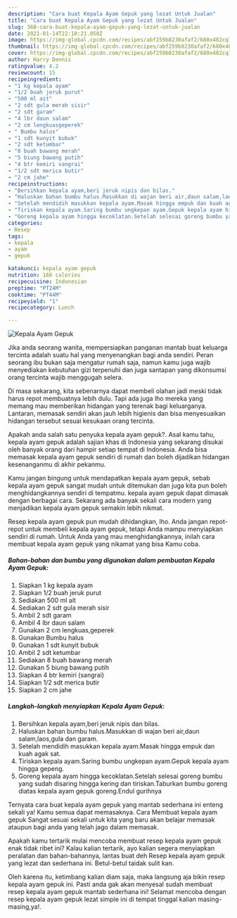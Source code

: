 ```yaml
---
description: "Cara buat Kepala Ayam Gepuk yang lezat Untuk Jualan"
title: "Cara buat Kepala Ayam Gepuk yang lezat Untuk Jualan"
slug: 360-cara-buat-kepala-ayam-gepuk-yang-lezat-untuk-jualan
date: 2021-01-14T22:10:21.050Z
image: https://img-global.cpcdn.com/recipes/abf259b8230afaf2/680x482cq70/kepala-ayam-gepuk-foto-resep-utama.jpg
thumbnail: https://img-global.cpcdn.com/recipes/abf259b8230afaf2/680x482cq70/kepala-ayam-gepuk-foto-resep-utama.jpg
cover: https://img-global.cpcdn.com/recipes/abf259b8230afaf2/680x482cq70/kepala-ayam-gepuk-foto-resep-utama.jpg
author: Harry Dennis
ratingvalue: 4.2
reviewcount: 15
recipeingredient:
- "1 kg kepala ayam"
- "1/2 buah jeruk purut"
- "500 ml ait"
- "2 sdt gula merah sisir"
- "2 sdt garam"
- "4 lbr daun salam"
- "2 cm lengkuasgeperek"
- " Bumbu halus"
- "1 sdt kunyit bubuk"
- "2 sdt ketumbar"
- "8 buah bawang merah"
- "5 biung bawang putih"
- "4 btr kemiri sangrai"
- "1/2 sdt merica butir"
- "2 cm jahe"
recipeinstructions:
- "Bersihkan kepala ayam,beri jeruk nipis dan bilas."
- "Haluskan bahan bumbu halus.Masukkan di wajan beri air,daun salam,laos,gula dan garam."
- "Setelah mendidih masukkan kepala ayam.Masak hingga empuk dan kuah agak sat."
- "Tiriskan kepala ayam.Saring bumbu ungkepan ayam.Gepuk kepala ayam hingga gepeng."
- "Goreng kepala ayam hingga kecoklatan.Setelah selesai goreng bumbu yang sudah disaring hingga kering dan tiriskan.Taburkan bumbu goreng diatas kepala ayam gepuk goreng.Endul gurihnya"
categories:
- Resep
tags:
- kepala
- ayam
- gepuk

katakunci: kepala ayam gepuk 
nutrition: 168 calories
recipecuisine: Indonesian
preptime: "PT24M"
cooktime: "PT44M"
recipeyield: "1"
recipecategory: Lunch

---
```



![Kepala Ayam Gepuk](https://img-global.cpcdn.com/recipes/abf259b8230afaf2/680x482cq70/kepala-ayam-gepuk-foto-resep-utama.jpg)

Jika anda seorang wanita, mempersiapkan panganan mantab buat keluarga tercinta adalah suatu hal yang menyenangkan bagi anda sendiri. Peran seorang ibu bukan saja mengatur rumah saja, namun kamu juga wajib menyediakan kebutuhan gizi terpenuhi dan juga santapan yang dikonsumsi orang tercinta wajib menggugah selera.

Di masa  sekarang, kita sebenarnya dapat membeli olahan jadi meski tidak harus repot membuatnya lebih dulu. Tapi ada juga lho mereka yang memang mau memberikan hidangan yang terenak bagi keluarganya. Lantaran, memasak sendiri akan jauh lebih higienis dan bisa menyesuaikan hidangan tersebut sesuai kesukaan orang tercinta. 



Apakah anda salah satu penyuka kepala ayam gepuk?. Asal kamu tahu, kepala ayam gepuk adalah sajian khas di Indonesia yang sekarang disukai oleh banyak orang dari hampir setiap tempat di Indonesia. Anda bisa memasak kepala ayam gepuk sendiri di rumah dan boleh dijadikan hidangan kesenanganmu di akhir pekanmu.

Kamu jangan bingung untuk mendapatkan kepala ayam gepuk, sebab kepala ayam gepuk sangat mudah untuk ditemukan dan juga kita pun boleh menghidangkannya sendiri di tempatmu. kepala ayam gepuk dapat dimasak dengan berbagai cara. Sekarang ada banyak sekali cara modern yang menjadikan kepala ayam gepuk semakin lebih nikmat.

Resep kepala ayam gepuk pun mudah dihidangkan, lho. Anda jangan repot-repot untuk membeli kepala ayam gepuk, tetapi Anda mampu menyiapkan sendiri di rumah. Untuk Anda yang mau menghidangkannya, inilah cara membuat kepala ayam gepuk yang nikamat yang bisa Kamu coba.

<!--inarticleads1-->

##### Bahan-bahan dan bumbu yang digunakan dalam pembuatan Kepala Ayam Gepuk:

1. Siapkan 1 kg kepala ayam
1. Siapkan 1/2 buah jeruk purut
1. Sediakan 500 ml ait
1. Sediakan 2 sdt gula merah sisir
1. Ambil 2 sdt garam
1. Ambil 4 lbr daun salam
1. Gunakan 2 cm lengkuas,geperek
1. Gunakan  Bumbu halus
1. Gunakan 1 sdt kunyit bubuk
1. Ambil 2 sdt ketumbar
1. Sediakan 8 buah bawang merah
1. Gunakan 5 biung bawang putih
1. Siapkan 4 btr kemiri (sangrai)
1. Siapkan 1/2 sdt merica butir
1. Siapkan 2 cm jahe




<!--inarticleads2-->

##### Langkah-langkah menyiapkan Kepala Ayam Gepuk:

1. Bersihkan kepala ayam,beri jeruk nipis dan bilas.
1. Haluskan bahan bumbu halus.Masukkan di wajan beri air,daun salam,laos,gula dan garam.
1. Setelah mendidih masukkan kepala ayam.Masak hingga empuk dan kuah agak sat.
1. Tiriskan kepala ayam.Saring bumbu ungkepan ayam.Gepuk kepala ayam hingga gepeng.
1. Goreng kepala ayam hingga kecoklatan.Setelah selesai goreng bumbu yang sudah disaring hingga kering dan tiriskan.Taburkan bumbu goreng diatas kepala ayam gepuk goreng.Endul gurihnya




Ternyata cara buat kepala ayam gepuk yang mantab sederhana ini enteng sekali ya! Kamu semua dapat memasaknya. Cara Membuat kepala ayam gepuk Sangat sesuai sekali untuk kita yang baru akan belajar memasak ataupun bagi anda yang telah jago dalam memasak.

Apakah kamu tertarik mulai mencoba membuat resep kepala ayam gepuk enak tidak ribet ini? Kalau kalian tertarik, ayo kalian segera menyiapkan peralatan dan bahan-bahannya, lantas buat deh Resep kepala ayam gepuk yang lezat dan sederhana ini. Betul-betul taidak sulit kan. 

Oleh karena itu, ketimbang kalian diam saja, maka langsung aja bikin resep kepala ayam gepuk ini. Pasti anda gak akan menyesal sudah membuat resep kepala ayam gepuk mantab sederhana ini! Selamat mencoba dengan resep kepala ayam gepuk lezat simple ini di tempat tinggal kalian masing-masing,ya!.

